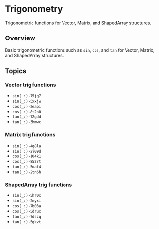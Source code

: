 # Trigonometry

Trigonometric functions for Vector, Matrix, and ShapedArray structures.

## Overview

Basic trigonometric functions such as `sin`, `cos`, and `tan` for Vector, Matrix, and ShapedArray structures.

## Topics

### Vector trig functions

- ``sin(_:)-75jq7``
- ``sin(_:)-5xxjw``
- ``cos(_:)-2eapi``
- ``cos(_:)-8t2n0``
- ``tan(_:)-72gdd``
- ``tan(_:)-3hmwc``

### Matrix trig functions

- ``sin(_:)-4g8la``
- ``sin(_:)-2j09d``
- ``cos(_:)-104k1``
- ``cos(_:)-852rt``
- ``tan(_:)-5oaf4``
- ``tan(_:)-2tn6h``

### ShapedArray trig functions

- ``sin(_:)-5hr0x``
- ``sin(_:)-2myxi``
- ``cos(_:)-7b03a``
- ``cos(_:)-5drux``
- ``tan(_:)-7dszq``
- ``tan(_:)-5gkvt``
